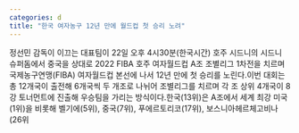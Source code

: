```yaml
---
categories: d
title: "한국 여자농구 12년 만에 월드컵 첫 승리 노려"
---
```

정선민 감독이 이끄는 대표팀이 22일 오후 4시30분(한국시간) 호주 시드니의 시드니 슈퍼돔에서 중국을 상대로 2022 FIBA 호주 여자월드컵 A조 조별리그 1차전을 치르며 국제농구연맹(FIBA) 여자월드컵 본선에 나서 12년 만에 첫 승리를 노린다.이번 대회는 총 12개국이 출전해 6개국씩 두 개조로 나뉘어 조별리그를 치르며 각 조 상위 4개국이 8강 토너먼트에 진출해 우승팀을 가리는 방식이다.한국(13위)은 A조에서 세계 최강 미국(1위)을 비롯해 벨기에(5위), 중국(7위), 푸에르토리코(17위), 보스니아헤르체고비나(26위